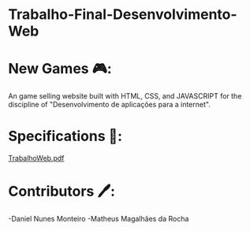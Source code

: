 # Trabalho-Final-Desenvolvimento-Web

<h1>New Games 🎮:</h1>
An game selling website built with HTML, CSS, and JAVASCRIPT for the discipline of "Desenvolvimento de aplicações para a internet".

<h1>Specifications 📜:</h1>
<a href "TrabalhoWeb.pdf">TrabalhoWeb.pdf</a>

<h1>Contributors 🖊️:</h1>
-Daniel Nunes Monteiro
-Matheus Magalhães da Rocha
